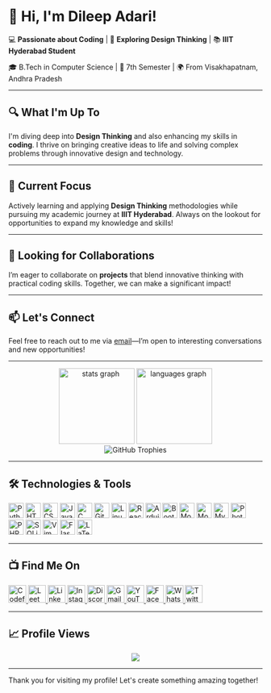 # 👋 Hi, I'm Dileep Adari!
💻 **Passionate about Coding** | 🎨 **Exploring Design Thinking** | 📚 **IIIT Hyderabad Student**

🎓 B.Tech in Computer Science | 📅 7th Semester | 🌍 From Visakhapatnam, Andhra Pradesh


---

## 🔍 What I'm Up To
I'm diving deep into **Design Thinking** and also enhancing my skills in **coding**. I thrive on bringing creative ideas to life and solving complex problems through innovative design and technology.

---

## 🌱 Current Focus
Actively learning and applying **Design Thinking** methodologies while pursuing my academic journey at **IIIT Hyderabad**. Always on the lookout for opportunities to expand my knowledge and skills!

---

## 🤝 Looking for Collaborations
I’m eager to collaborate on **projects** that blend innovative thinking with practical coding skills. Together, we can make a significant impact!

---

## 📫 Let's Connect
Feel free to reach out to me via [email](mailto:rs200302@rguktsklm.ac.in)—I’m open to interesting conversations and new opportunities!

---

<div align="center">
  <img src="https://github-readme-stats.vercel.app/api?username=dileepadari&hide_title=false&hide_rank=false&show_icons=true&include_all_commits=true&count_private=true&disable_animations=false&theme=dracula&locale=en&hide_border=false" height="150" alt="stats graph" />
  <img src="https://github-readme-stats.vercel.app/api/top-langs?username=dileepadari&locale=en&hide_title=false&layout=compact&langs_count=6&theme=dracula&hide_border=false&hide=Roff" height="150" alt="languages graph" />
</div>

<div align="center">
  <img src="https://github-profile-trophy.vercel.app/?username=dileepadari&no-bg=true&no-frame=true&rank=-C" alt="GitHub Trophies" />
</div>

---

## 🛠️ Technologies & Tools
<div align="left">
  <img src="https://cdn.jsdelivr.net/gh/devicons/devicon/icons/python/python-original.svg" height="30" alt="Python logo" title="Python" />
  <img src="https://cdn.jsdelivr.net/gh/devicons/devicon/icons/html5/html5-original.svg" height="30" alt="HTML5 logo" title="HTML5" />
  <img src="https://cdn.jsdelivr.net/gh/devicons/devicon/icons/css3/css3-original.svg" height="30" alt="CSS3 logo" title="CSS3" />
  <img src="https://cdn.jsdelivr.net/gh/devicons/devicon/icons/javascript/javascript-original.svg" height="30" alt="JavaScript logo" title="JavaScript" />
  <img src="https://cdn.jsdelivr.net/gh/devicons/devicon/icons/c/c-original.svg" height="30" alt="C logo" title="C" />
  <img src="https://cdn.jsdelivr.net/gh/devicons/devicon/icons/git/git-original.svg" height="30" alt="Git logo" title="Git" />
  <img src="https://cdn.jsdelivr.net/gh/devicons/devicon/icons/linux/linux-original.svg" height="30" alt="Linux logo" title="Linux" />
  <img src="https://cdn.jsdelivr.net/gh/devicons/devicon/icons/react/react-original.svg" height="30" alt="React logo" title="React" />
  <img src="https://cdn.jsdelivr.net/gh/devicons/devicon/icons/arduino/arduino-original.svg" height="30" alt="Arduino logo" title="Arduino" />
  <img src="https://cdn.jsdelivr.net/gh/devicons/devicon/icons/bootstrap/bootstrap-original.svg" height="30" alt="Bootstrap logo" title="Bootstrap" />
  <img src="https://cdn.jsdelivr.net/gh/devicons/devicon/icons/mongodb/mongodb-original.svg" height="30" alt="MongoDB logo" title="MongoDB" />
  <img src="https://cdn.jsdelivr.net/gh/devicons/devicon/icons/moodle/moodle-original.svg" height="30" alt="Moodle logo" title="Moodle" />
  <img src="https://cdn.jsdelivr.net/gh/devicons/devicon/icons/mysql/mysql-original.svg" height="30" alt="MySQL logo" title="MySQL" />
  <img src="https://cdn.jsdelivr.net/gh/devicons/devicon/icons/photoshop/photoshop-plain.svg" height="30" alt="Photoshop logo" title="Photoshop" />
  <img src="https://cdn.jsdelivr.net/gh/devicons/devicon/icons/php/php-original.svg" height="30" alt="PHP logo" title="PHP" />
  <img src="https://cdn.jsdelivr.net/gh/devicons/devicon/icons/sqlite/sqlite-original.svg" height="30" alt="SQLite logo" title="SQLite" />
  <img src="https://cdn.jsdelivr.net/gh/devicons/devicon/icons/vim/vim-original.svg" height="30" alt="Vim logo" title="Vim" />
  <img src="https://cdn.jsdelivr.net/gh/devicons/devicon/icons/flask/flask-original.svg" height="30" alt="Flask logo" title="Flask" />
  <img src="https://cdn.jsdelivr.net/gh/devicons/devicon/icons/latex/latex-original.svg" height="30" alt="LaTeX logo" title="LaTeX" />
</div>


---

## 📺 Find Me On
<div align="left">
  <a href="https://codeforces.com/profile/adaridileep" target="_blank" rel="noopener noreferrer">
    <img src="https://img.shields.io/static/v1?message=Codeforces&logo=codeforces&label=&color=2E99E2&logoColor=white&style=for-the-badge" height="35" alt="Codeforces logo" />
  </a>
  <a href="https://leetcode.com/u/Delhiking/" target="_blank" rel="noopener noreferrer">
    <img src="https://img.shields.io/static/v1?message=LeetCode&logo=leetcode&label=&color=FFA116&logoColor=white&style=for-the-badge" height="35" alt="LeetCode logo" />
  </a>
  <a href="https://www.linkedin.com/in/dileep-kumar-adari-298169252" target="_blank" rel="noopener noreferrer">
    <img src="https://img.shields.io/static/v1?message=LinkedIn&logo=linkedin&label=&color=0077B5&logoColor=white&style=for-the-badge" height="35" alt="LinkedIn logo" />
  </a>
  <a href="https://www.instagram.com/dileepadari" target="_blank" rel="noopener noreferrer">
    <img src="https://img.shields.io/static/v1?message=Instagram&logo=instagram&label=&color=E4405F&logoColor=white&style=for-the-badge" height="35" alt="Instagram logo" />
  </a>
  <a href="https://discord.com/channels/Delhiking#6850" target="_blank" rel="noopener noreferrer">
    <img src="https://img.shields.io/static/v1?message=Discord&logo=discord&label=&color=7289DA&logoColor=white&style=for-the-badge" height="35" alt="Discord logo" />
  </a>
  <a href="mailto:rs200302@rguktsklm.ac.in" target="_blank" rel="noopener noreferrer">
    <img src="https://img.shields.io/static/v1?message=Gmail&logo=gmail&label=&color=D14836&logoColor=white&style=for-the-badge" height="35" alt="Gmail logo" />
  </a>
  <a href="https://www.youtube.com/@dileepadari5182/featured" target="_blank" rel="noopener noreferrer">
    <img src="https://img.shields.io/static/v1?message=Youtube&logo=youtube&label=&color=FF0000&logoColor=white&style=for-the-badge" height="35" alt="YouTube logo" />
  </a>
  <a href="https://www.facebook.com/dileep.adari" target="_blank" rel="noopener noreferrer">
    <img src="https://img.shields.io/static/v1?message=Facebook&logo=facebook&label=&color=1877F2&logoColor=white&style=for-the-badge" height="35" alt="Facebook logo" />
  </a>
  <a href="http://wa.me/7330701217" target="_blank" rel="noopener noreferrer">
    <img src="https://img.shields.io/static/v1?message=WhatsApp&logo=whatsapp&label=&color=25D366&logoColor=white&style=for-the-badge" height="35" alt="WhatsApp logo" />
  </a>
  <a href="https://twitter.com/Dileepadari1" target="_blank" rel="noopener noreferrer">
    <img src="https://img.shields.io/static/v1?message=Twitter&logo=twitter&label=&color=1DA1F2&logoColor=white&style=for-the-badge" height="35" alt="Twitter logo" />
  </a>
</div>

---

## 📈 Profile Views
<div align="center">
  <img src="https://profile-counter.glitch.me/dileepadari/count.svg?" />
</div>

---

Thank you for visiting my profile! Let's create something amazing together!

